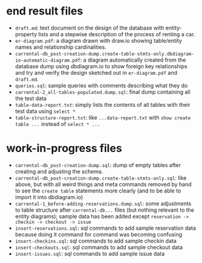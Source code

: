 # end result files

  - `draft.md`: text document on the design of the database with
    entity-property lists and a stepwise description of the process of renting
    a car.
  - `er-diagram.pdf`: a diagram drawn with draw.io showing table/entity names and
    relationship cardinalities.
  - `carrental-db_post-creation-dump.create-table-stmts-only.dbdiagram-io-automatic-diagram.pdf`:
    a diagram automatically created from the database dump using dbdiagram.io to
    show foreign key relationships and try and verify the design sketched out in
    `er-diagram.pdf` and `draft.md`.
  - `queries.sql`: sample queries with comments describing what they do
  - `carrental-2_all-tables-populated.dump.sql`: final dump containing all the
    test data
  - `table-data-report.txt`: simply lists the contents of all tables with their test
    data using `select *`
  - `table-structure-report.txt`: like `...data-report.txt` with `show create
    table ...` instead of `select * ...`

# work-in-progress files

  - `carrental-db_post-creation-dump.sql`: dump of empty tables after creating and
    adjusting the schema.
  - `carrental-db_post-creation-dump.create-table-stmts-only.sql`: like above,
    but with all weird things and meta commands removed by hand to see the
    `create table` statements more clearly (and to be able to import it into
    dbdiagram.io)
  - `carrental-1_before-adding-reservations.dump.sql`: some adjustments to table
    structure after `carrental-db...` files (but nothing relevant to the entity
    diagrams); sample data has been added except `reservation -> checkin -> checkout ->
    issue`
  - `insert-reservations.sql`: sql commands to add sample reservation data
    because doing it command for command was becoming confusing
  - `insert-checkins.sql`: sql commands to add sample checkin data
  - `insert-checkouts.sql`: sql commands to add sample checkout data
  - `insert-issues.sql`: sql commands to add sample issue data
